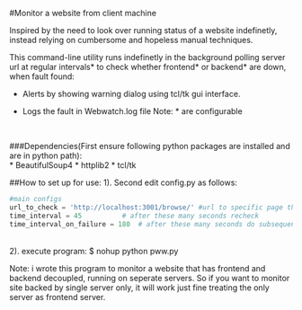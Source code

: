 #Monitor a website from client machine

Inspired by the need to look over running status of a website indefinetly, instead relying on cumbersome and hopeless manual techniques.<br/>

This command-line utility runs indefinetly in the background polling server url at regular intervals* to check whether frontend* or backend* are down, when fault found:<br> 
+ Alerts by showing warning dialog using tcl/tk gui interface.

+ Logs the fault in Webwatch.log file
Note: * are configurable
<br/>

###Dependencies(First ensure following python packages are installed and are in python path):<br/>
    * BeautifulSoup4
    * httplib2
    * tcl/tk

##How to set up for use:
1). Second edit config.py as follows:<br/>
```python
#main configs
url_to_check = 'http://localhost:3001/browse/' #url to specific page that can when scrapped helps identifying whether backend is down or not
time_interval = 45 	        # after these many seconds recheck
time_interval_on_failure = 180  # after these many seconds do subsequent rechecks, when a fault is found
```
<br/>
2). execute program: $ nohup python pww.py<br/>

Note: i wrote this program to monitor a website that has frontend and backend decoupled, running on seperate servers. So if you want to monitor site
backed by single server only, it will work just fine treating the only server as frontend server.

